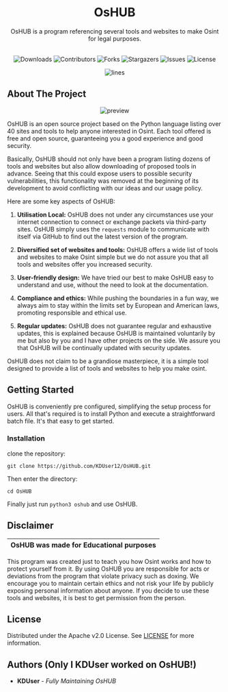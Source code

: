 <br/>
<p align="center">
  <h1 align="center">OsHUB</h1>

  <p align="center">
    OsHUB is a program referencing several tools and websites to make Osint for legal purposes. 
    <br/>
    <br/>
  </p>
</p>

<p align="center">
  <img alt="Downloads" src="https://img.shields.io/github/downloads/KDUser12/OsHUB/total">
  <img alt="Contributors" src="https://img.shields.io/github/contributors/KDUser12/OsHUB?color=dark-green">
  <img alt="Forks" src="https://img.shields.io/github/forks/KDUser12/OsHUB?style=social">
  <img alt="Stargazers" src="https://img.shields.io/github/stars/KDUser12/OsHUB?style=social">
  <img alt="Issues" src="https://img.shields.io/github/issues/KDUser12/OsHUB">
  <img alt="License" src="https://img.shields.io/github/license/KDUser12/OsHUB">
</p>

<p align="center">
  <a href="https://www.codefactor.io/repository/github/KDUser12/OsHUB">
  </a>
    <img alt="lines" src="https://sloc.xyz/github/KDUser12/OsHUB">
</p>

## About The Project

<p align="center">
  <img alt="preview" src="https://github.com/KDUser12/OsHUB/blob/master/.github/assets/Screenshot%20from%202024-08-09%2017-49-08.png?raw=true">
</p>

OsHUB is an open source project based on the Python language listing over 40 sites and tools to help anyone interested in Osint. Each tool offered is free and open source, guaranteeing you a good experience and good security.

Basically, OsHUB should not only have been a program listing dozens of tools and websites but also allow downloading of proposed tools in advance. Seeing that this could expose users to possible security vulnerabilities, this functionality was removed at the beginning of its development to avoid conflicting with our ideas and our usage policy.

Here are some key aspects of OsHUB:

1. **Utilisation Local:** OsHUB does not under any circumstances use your internet connection to connect or exchange packets via third-party sites. OsHUB simply uses the `requests` module to communicate with itself via GitHub to find out the latest version of the program.

2. **Diversified set of websites and tools:** OsHUB offers a wide list of tools and websites to make Osint simple but we do not assure you that all tools and websites offer you increased security.

3. **User-friendly design:** We have tried our best to make OsHUB easy to understand and use, without the need to look at the documentation.

4. **Compliance and ethics:** While pushing the boundaries in a fun way, we always aim to stay within the limits set by European and American laws, promoting responsible and ethical use.

5. **Regular updates:** OsHUB does not guarantee regular and exhaustive updates, this is explained because OsHUB is maintained voluntarily by me but also by you and I have other projects on the side. We assure you that OsHUB will be continually updated with security updates.

OsHUB does not claim to be a grandiose masterpiece, it is a simple tool designed to provide a list of tools and websites to help you make osint.

## Getting Started

OsHUB is conveniently pre configured, simplifying the setup process for users. All that's required is to install Python and execute a straightforward batch file. It's that easy to get started.

### Installation

 clone the repository: 
```shell
git clone https://github.com/KDUser12/OsHUB.git
```
Then enter the directory:
```shell
cd OsHUB
```
Finally just run `python3 oshub` and use OsHUB.

## Disclaimer

|OsHUB was made for Educational purposes|
|-------------------------------------------------|
This program was created just to teach you how Osint works and how to protect yourself from it.
By using OsHUB you are responsible for acts or deviations from the program that violate privacy such as doxing. We encourage you to maintain certain ethics and not risk your life by publicly exposing personal information about anyone. If you decide to use these tools and websites, it is best to get permission from the person.

## License

Distributed under the Apache v2.0
License. See [LICENSE](https://github.com/KDUser12/OsHUB/blob/master/LICENSE) for more information.

## Authors (Only I KDUser worked on OsHUB!)

* **KDUser** - *Fully Maintaining OsHUB*
